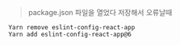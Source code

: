 
>package.json 파일을 열었다 저장해서 오류날때
```shell
Yarn remove eslint-config-react-app
Yarn add eslint-config-react-app@6
```
